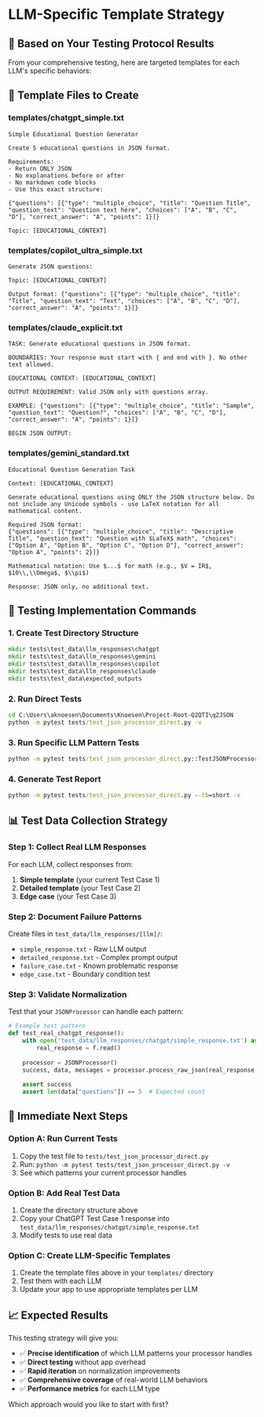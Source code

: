 # LLM-Specific Template Strategy

## 🎯 **Based on Your Testing Protocol Results**

From your comprehensive testing, here are targeted templates for each LLM's specific behaviors:

## 📁 **Template Files to Create**

### **templates/chatgpt_simple.txt**
```
Simple Educational Question Generator

Create 5 educational questions in JSON format.

Requirements:
- Return ONLY JSON 
- No explanations before or after
- No markdown code blocks
- Use this exact structure:

{"questions": [{"type": "multiple_choice", "title": "Question Title", "question_text": "Question text here", "choices": ["A", "B", "C", "D"], "correct_answer": "A", "points": 1}]}

Topic: [EDUCATIONAL_CONTEXT]
```

### **templates/copilot_ultra_simple.txt**  
```
Generate JSON questions:

Topic: [EDUCATIONAL_CONTEXT]

Output format: {"questions": [{"type": "multiple_choice", "title": "Title", "question_text": "Text", "choices": ["A", "B", "C", "D"], "correct_answer": "A", "points": 1}]}
```

### **templates/claude_explicit.txt**
```
TASK: Generate educational questions in JSON format.

BOUNDARIES: Your response must start with { and end with }. No other text allowed.

EDUCATIONAL CONTEXT: [EDUCATIONAL_CONTEXT]

OUTPUT REQUIREMENT: Valid JSON only with questions array.

EXAMPLE: {"questions": [{"type": "multiple_choice", "title": "Sample", "question_text": "Question?", "choices": ["A", "B", "C", "D"], "correct_answer": "A", "points": 1}]}

BEGIN JSON OUTPUT:
```

### **templates/gemini_standard.txt**
```
Educational Question Generation Task

Context: [EDUCATIONAL_CONTEXT]

Generate educational questions using ONLY the JSON structure below. Do not include any Unicode symbols - use LaTeX notation for all mathematical content.

Required JSON format:
{"questions": [{"type": "multiple_choice", "title": "Descriptive Title", "question_text": "Question with $LaTeX$ math", "choices": ["Option A", "Option B", "Option C", "Option D"], "correct_answer": "Option A", "points": 2}]}

Mathematical notation: Use $...$ for math (e.g., $V = IR$, $10\\,\\Omega$, $\\pi$)

Response: JSON only, no additional text.
```

## 🧪 **Testing Implementation Commands**

### **1. Create Test Directory Structure**
```cmd
mkdir tests\test_data\llm_responses\chatgpt
mkdir tests\test_data\llm_responses\gemini  
mkdir tests\test_data\llm_responses\copilot
mkdir tests\test_data\llm_responses\claude
mkdir tests\test_data\expected_outputs
```

### **2. Run Direct Tests**
```cmd
cd C:\Users\aknoesen\Documents\Knoesen\Project-Root-Q2QTI\q2JSON
python -m pytest tests/test_json_processor_direct.py -v
```

### **3. Run Specific LLM Pattern Tests**
```cmd
python -m pytest tests/test_json_processor_direct.py::TestJSONProcessorDirect::test_chatgpt_markdown_removal -v
```

### **4. Generate Test Report**
```cmd
python -m pytest tests/test_json_processor_direct.py --tb=short -v
```

## 📊 **Test Data Collection Strategy**

### **Step 1: Collect Real LLM Responses**
For each LLM, collect responses from:
1. **Simple template** (your current Test Case 1)
2. **Detailed template** (your Test Case 2) 
3. **Edge case** (your Test Case 3)

### **Step 2: Document Failure Patterns**
Create files in `test_data/llm_responses/[llm]/`:
- `simple_response.txt` - Raw LLM output
- `detailed_response.txt` - Complex prompt output  
- `failure_case.txt` - Known problematic response
- `edge_case.txt` - Boundary condition test

### **Step 3: Validate Normalization**
Test that your `JSONProcessor` can handle each pattern:
```python
# Example test pattern
def test_real_chatgpt_response():
    with open('test_data/llm_responses/chatgpt/simple_response.txt') as f:
        real_response = f.read()
    
    processor = JSONProcessor()
    success, data, messages = processor.process_raw_json(real_response, "chatgpt")
    
    assert success
    assert len(data["questions"]) == 5  # Expected count
```

## 🎯 **Immediate Next Steps**

### **Option A: Run Current Tests**
1. Copy the test file to `tests/test_json_processor_direct.py`
2. Run: `python -m pytest tests/test_json_processor_direct.py -v`
3. See which patterns your current processor handles

### **Option B: Add Real Test Data**  
1. Create the directory structure above
2. Copy your ChatGPT Test Case 1 response into `test_data/llm_responses/chatgpt/simple_response.txt`
3. Modify tests to use real data

### **Option C: Create LLM-Specific Templates**
1. Create the template files above in your `templates/` directory
2. Test them with each LLM
3. Update your app to use appropriate templates per LLM

## 📈 **Expected Results**

This testing strategy will give you:
- ✅ **Precise identification** of which LLM patterns your processor handles
- ✅ **Direct testing** without app overhead
- ✅ **Rapid iteration** on normalization improvements  
- ✅ **Comprehensive coverage** of real-world LLM behaviors
- ✅ **Performance metrics** for each LLM type

Which approach would you like to start with first?